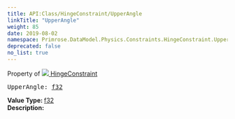 ```yaml
---
title: API:Class/HingeConstraint/UpperAngle
linkTitle: "UpperAngle"
weight: 85
date: 2019-08-02
namespace: Primrose.DataModel.Physics.Constraints.HingeConstraint.UpperAngle
deprecated: false
no_list: true
---
```

Property of <a href="/docs/api-reference/Class/HingeConstraint"><img src="/icons/silk/axle.png"/>&nbsp;HingeConstraint</a>
<pre class="method-declaration">
UpperAngle: <a class="type" href="/docs/api-reference/System/Primitives#single">f32</a></pre>
<b>Value Type: </b>
<a class="type" href="/docs/api-reference/System/Primitives#single">f32</a>
<br/>
<b>Description: </b>